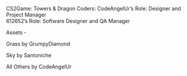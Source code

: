 CS2Game: Towers & Dragon
Coders:
CodeAngelUr’s Role: Designer and Project Manager   
612652’s Role:  Software Designer and QA Manager


Assets -

Grass by GrumpyDiamond

Sky by Santoniche

All Others by CodeAngelUr 
